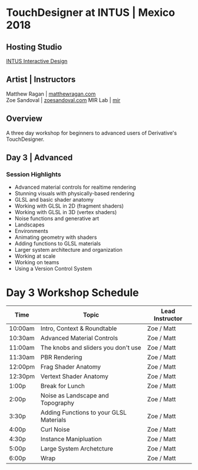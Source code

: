 # TouchDesigner at INTUS | Mexico 2018

## Hosting Studio
[INTUS Interactive Design](http://intus.tv/)

## Artist | Instructors
Matthew Ragan | [matthewragan.com](https://matthewragan.com)  
Zoe Sandoval | [zoesandoval.com](https://zoesandoval.com)
MIR Lab | [mir](https://mir.works)

## Overview
A three day workshop for beginners to advanced users of Derivative's TouchDesigner.

## Day 3 | Advanced
### Session Highlights
* Advanced material controls for realtime rendering
* Stunning visuals with physically-based rendering
* GLSL and basic shader anatomy
* Working with GLSL in 2D (fragment shaders)
* Working with GLSL in 3D (vertex shaders)
* Noise functions and generative art
* Landscapes
* Environments
* Animating geometry with shaders
* Adding functions to GLSL materials
* Larger system architecture and organization
* Working at scale
* Working on teams
* Using a Version Control System

# Day 3 Workshop Schedule
Time | Topic | Lead Instructor
-----|-------|-----------------
10:00am | Intro, Context & Roundtable | Zoe / Matt
10:30am | Advanced Material Controls | Zoe / Matt
11:00am | The knobs and sliders you don't use | Zoe / Matt
11:30am | PBR Rendering | Zoe / Matt
12:00pm | Frag Shader Anatomy | Zoe / Matt
12:30pm | Vertext Shader Anatomy | Zoe / Matt
1:00p | Break for Lunch | Zoe / Matt
2:00p | Noise as Landscape and Topography | Zoe / Matt
3:30p | Adding Functions to your GLSL Materials | Zoe / Matt
4:00p | Curl Noise | Zoe / Matt
4:30p | Instance Manipluation | Zoe / Matt
5:00p | Large System Archetcture | Zoe / Matt
6:00p | Wrap | Zoe / Matt